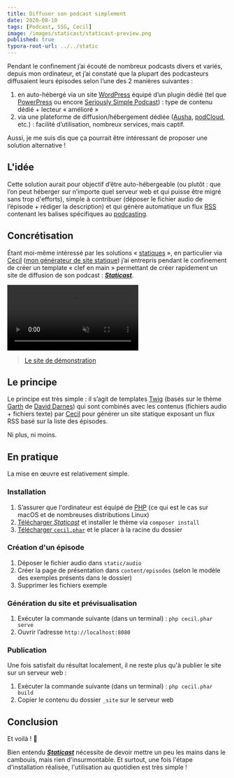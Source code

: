 ```yaml
---
title: Diffuser son podcast simplement
date: 2020-08-10
tags: [Podcast, SSG, Cecil]
image: /images/staticast/staticast-preview.png
published: true
typora-root-url: ../../static
---
```


Pendant le confinement j’ai écouté de nombreux podcasts divers et variés, depuis mon ordinateur, et j’ai constaté que la plupart des podcasteurs diffusaient leurs épisodes selon l’une des 2 manières suivantes :

1. en auto-hébergé via un site [WordPress](https://fr.wordpress.com) équipé d’un plugin dédié (tel que [PowerPress](https://wordpress.org/plugins/powerpress/) ou encore [Seriously Simple Podcast](https://wordpress.org/plugins/seriously-simple-podcasting/)) : type de contenu dédié + lecteur « amélioré »
2. via une plateforme de diffusion/hébergement dédiée ([Ausha](https://fr.ausha.co), [podCloud](https://podcloud.fr/pricing), etc.) : facilité d’utilisation, nombreux services, mais captif.

Aussi, je me suis dis que ça pourrait être intéressant de proposer une solution alternative !
<!-- break -->

## L'idée

Cette solution aurait pour objectif d’être auto-hébergeable (ou plutôt : que l’on peut héberger sur n’importe quel serveur web et qui puisse être migré sans trop d'efforts), simple à contribuer (déposer le fichier audio de l’épisode + rédiger la description) et qui génère automatique un flux [RSS](https://fr.m.wikipedia.org/wiki/RSS) contenant les balises spécifiques au [podcasting](https://fr.m.wikipedia.org/wiki/Podcasting).

## Concrétisation

Étant moi-même intéressé par les solutions « [statiques](https://arnaudligny.fr/talks/le-statique-c-est-fantastique/) », en particulier via [Cecil](https://arnaudligny.fr/tags/cecil/) ([mon générateur de site statique](https://arnaudligny.fr/blog/cecil-mon-generateur-de-site-statique/)) j’ai entrepris pendant le confinement de créer un template « clef en main » permettant de créer rapidement un site de diffusion de son podcast : [***Staticast***](https://github.com/Cecilapp/staticast).

<video autoplay loop muted>
  <source src="/images/staticast/staticast-demo.mp4" type="video/mp4">
</video>

> [Le site de démonstration](https://staticast.netlify.app)

## Le principe

Le principe est très simple : il s’agit de templates [Twig](https://twig.symfony.com/) (basés sur le thème [Garth](https://github.com/daviddarnes/garth) de [David Darnes](https://darn.es/)) qui sont combinés avec les contenus (fichiers audio + fichiers texte) par [Cecil](https://cecil.app) pour générer un site statique exposant un flux RSS basé sur la liste des épisodes.

Ni plus, ni moins.

## En pratique

La mise en œuvre est relativement simple.

### Installation

1. S’assurer que l'ordinateur est équipé de [PHP](https://php.net) (ce qui est le cas sur macOS et de nombreuses distributions Linux) 
2. [Télécharger *Staticast*](https://github.com/Cecilapp/staticast/archive/master.zip) et installer le thème via `composer install`
3. [Télécharger `cecil.phar`](https://github.com/Cecilapp/Cecil/releases/latest/download/cecil.phar) et le placer à la racine du dossier

### Création d'un épisode

1. Déposer le fichier audio dans `static/audio`
2. Créer la page de présentation dans `content/episodes` (selon le modèle des exemples présents dans le dossier)
3. Supprimer les fichiers exemple

### Génération du site et prévisualisation

1. Exécuter la commande suivante (dans un terminal) : `php cecil.phar serve`
2. Ouvrir l’adresse `http://localhost:8080`

### Publication

Une fois satisfait du résultat localement, il ne reste plus qu'à publier le site sur un serveur web :

1. Exécuter la commande suivante (dans un terminal) : `php cecil.phar build`
2. Copier le contenu du dossier `_site` sur le serveur web

## Conclusion

Et voilà ! 🍾

Bien entendu [***Staticast***](https://github.com/Cecilapp/staticast) nécessite de devoir mettre un peu les mains dans le cambouis, mais rien d'insurmontable. Et surtout, une fois l'étape d'installation réalisée, l'utilisation au quotidien est très simple !

